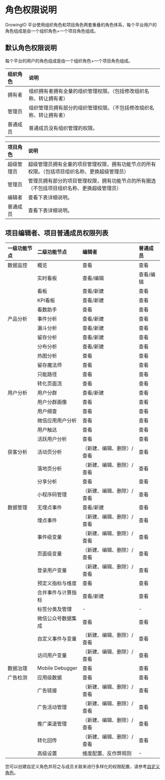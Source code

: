 # 角色权限说明

GrowingIO 平台使用组织角色和项目角色两套重叠的角色体系，每个平台用户的角色组成是由一个组织角色+一个项目角色组成。

## 默认角色权限说明

每个平台的用户的角色组成是由一个组织角色+一个项目角色组成。

| 组织角色 | 说明 |
| :--- | :--- |
| 拥有者 | 组织拥有者拥有全量的组织管理权限。（包括修改组织名称、转让拥有者） |
| 管理员 | 组织管理员拥有部分的组织管理权限。（不包括修改组织名称、转让拥有者） |
| 普通成员 | 普通成员没有组织管理的权限。 |

| 项目角色 | 说明 |
| :--- | :--- |
| 超级管理员 | 超级管理员拥有全量的项目管理权限，拥有功能节点的所有权限。（包括项目组织名称、更换超级管理员） |
| 管理员 | 管理员拥有部分的项目管理权限，拥有功能节点的所有圈选（不包括项目组织名称、更换超级管理员） |
| 编辑者 | 查看下表详细说明。 |
| 普通成员 | 查看下表详细说明。 |

## 项目编辑者、项目普通成员权限列表

| 一级功能节点 | 二级功能节点 | 编辑者 | 普通成员 |
| :--- | :--- | :--- | :--- |
| 数据监控 | 概览 | 查看 | 查看 |
|  | 实时看板 | 查看/编辑 | 查看/编辑 |
|  | 看板 | 查看/新建 | 查看 |
|  | KPI看板 | 查看/新建 | 查看 |
|  | 看数助手 | 查看 | 查看 |
| 产品分析 | 事件分析 | 查看/新建 | 查看 |
|  | 漏斗分析 | 查看/新建 | 查看 |
|  | 留存分析 | 查看/新建 | 查看 |
|  | 分布分析 | 查看/新建 | 查看 |
|  | 热图分析 | 查看 | 查看 |
|  | 留存魔法师 | 查看 | 查看 |
|  | 只能路径 | 查看 | 查看 |
|  | 转化页面流 | 查看 | 查看 |
| 用户分析 | 用户分群 | 查看/新建 | 查看 |
|  | 用户分群画像 | 查看 | 查看 |
|  | 用户细查 | 查看 | 查看 |
|  | 微信应用用户分析 | 查看 | 查看 |
|  | 用户触达 | 查看 | 查看 |
|  | 活跃用户分析 | 查看 | 查看 |
| 获客分析 | 活动页分析 | （新建、编辑、删除）/查看 | 查看 |
|  | 落地页分析 | （新建、编辑、删除）/查看 | 查看 |
|  | 分享分析 | 查看 | 查看 |
|  | 小程序码管理 | （新建、编辑、删除）/查看 | 查看 |
| 数据管理 | 无埋点事件 | 查看/新建 | 查看 |
|  | 埋点事件 | （新建、编辑、删除）/查看 | 查看 |
|  | 事件级变量 | （新建、编辑、删除）/查看 | 查看 |
|  | 页面级变量 | （新建、编辑、删除）/查看 | 查看 |
|  | 登录用户变量 | （新建、编辑、删除）/查看 | 查看 |
|  | 预定义指标与维度 | 查看 | 查看 |
|  | 合并事件与计算指标 | 查看/新建 | 查看 |
|  | 标签分类及管理 | - | - |
|  | 微信公众号数据集成 | 查看 | 查看 |
|  | 自定义事件与变量 | （新建、编辑、删除）/查看 | 查看 |
|  | 访问用户变量 | （新建、编辑、删除）/查看 | 查看 |
| 数据治理 | Mobile Debugger | 查看 | 查看 |
| 广告检测 | 应用级数据 | 查看 | 查看 |
|  | 广告链接 | （新建、编辑、删除）/查看 | 查看 |
|  | 广告活动管理 | （新建、编辑、删除）/查看 | 查看 |
|  | 推广渠道管理 | （新建、编辑、删除）/查看 | 查看 |
|  | 转化回传 | （新建、编辑、删除）/查看 | 查看 |
|  | 高级设置 | 维度配置、反作弊规则 | - |

您可以创建自定义角色并将之与成员关联来进行多样化的权限配置，请参考[自定义角色]()。

